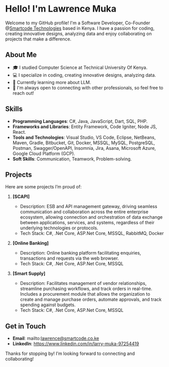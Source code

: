 # Hello! I'm Lawrence Muka

Welcome to my GitHub profile! I'm a Software Developer, Co-Founder @[Smartcode Technologies](https://smartcode.co.ke/) based in Kenya. I have a passion for coding, creating innovative designs, analyzing data and enjoy collaborating on projects that make a difference.

## About Me

- 🎓 I studied Computer Science at Technical University Of Kenya.
- 💻 I specialize in coding, creating innovative designs, analyzing data.
- 🌱 Currently learning more about LLM.
- 🤝 I'm always open to connecting with other professionals, so feel free to reach out!

## Skills

- **Programming Languages**: C#, Java, JavaScript, Dart, SQL, PHP.
- **Frameworks and Libraries**: Entity Framework, Code Igniter, Node JS, React.
- **Tools and Technologies**:  Visual Studio, VS Code, Eclipse, NetBeans, Maven, Gradle, Bitbucket, Git, Docker, MSSQL, MySQL, PostgreSQL, Postman, Swagger/OpenAPI, Insomnia, Jira, Asana, Microsoft Azure, Google Cloud Platform (GCP).
- **Soft Skills**: Communication, Teamwork, Problem-solving.

## Projects

Here are some projects I’m proud of:

1. **[SCAPI]**
   - Description: ESB and API management gateway, driving seamless communication and collaboration across the entire enterprise ecosystem, allowing connection and orchestration of data exchange between applications, services, and systems, regardless of their underlying technologies or protocols.
   - Tech Stack: C#, .Net Core, ASP.Net Core, MSSQL, RabbitMQ, Docker

2. **[Online Banking]**
   - Description: Online banking platform facilitating enquiries, transactions and requests via the web browser.
   - Tech Stack: C#, .Net Core, ASP.Net Core, MSSQL

3. **[Smart Supply]**
   - Description: Facilitates management of vendor relationships, streamline purchasing workflows, and track orders in real-time. Includes a procurement module that allows the organization to create and manage purchase orders, automate approvals, and track spending against budgets.
   - Tech Stack: C#, .Net Core, ASP.Net Core, MSSQL

## Get in Touch

- **Email**: mailto:lawrence@smartcode.co.ke
- **LinkedIn**: https://www.linkedin.com/in/larry-muka-97254419

Thanks for stopping by! I’m looking forward to connecting and collaborating!
